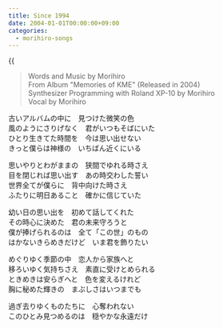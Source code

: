 ```yaml
---
title: Since 1994
date: 2004-01-01T00:00:00+09:00
categories:
  - morihiro-songs
---
```

{{<audio since-1994>}}

> Words and Music by Morihiro  
> From Album "Memories of KME" (Released in 2004)  
> Synthesizer Programming with Roland XP-10 by Morihiro  
> Vocal by Morihiro

古いアルバムの中に　見つけた微笑の色  
風のようにさりげなく　君がいつもそばにいた  
ひとり生きてた時間を　今は思い出せない  
きっと僕らは神様の　いちばん近くにいる

思いやりとわがままの　狭間でゆれる時さえ  
目を閉じれば思い出す　あの時交わした誓い  
世界全てが僕らに　背中向けた時さえ  
ふたりに明日あること　確かに信じていた

幼い日の思い出を　初めて話してくれた  
その時心に決めた　君の未来守ろうと  
僕が捧げられるのは　全て「この世」のもの  
はかないきらめきだけど　いま君を飾りたい

めぐりゆく季節の中　恋人から家族へと  
移ろいゆく気持ちさえ　素直に受けとめられる  
ときめきは安らぎへと　色を変えるけれど  
胸に秘めた輝きの　まぶしさはいつまでも

過ぎ去りゆくものたちに　心奪われない  
このひとみ見つめるのは　穏やかな永遠だけ